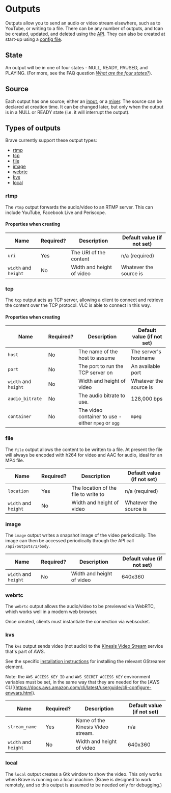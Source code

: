 # Outputs
Outputs allow you to send an audio or video stream elsewhere, such as to YouTube, or writing to a file. There can be any number of outputs, and tcan be created, updated, and deleted using the [API](api.md). They can also be created at start-up using a [config file](config_file.md).

## State
An output will be in one of four states - NULL, READY, PAUSED, and PLAYING. (For more, see the FAQ question [_What are the four states?_](faq.md#what-are-the-four-states)).

## Source
Each output has one source; either an [input](inputs.md), or a [mixer](mixers.md). The source can be declared at creation time. It can be changed later, but only when the output is in a NULL or READY state (i.e. it will interrupt the output).

## Types of outputs
Brave currently support these output types:

- [rtmp](#rtmp)
- [tcp](#tcp)
- [file](#uri)
- [image](#image)
- [webrtc](#webrtc)
- [kvs](#kvs)
- [local](#local)


### rtmp
The `rtmp` output forwards the audio/video to an RTMP server. This can include YouTube, Facebook Live and Periscope.

#### Properties when creating
| Name | Required? | Description | Default value (if not set) |
| ---- | --------- | ----------- | -------------------------- |
| `uri` | Yes | The URI of the content | n/a (required) |
| `width` and `height` | No | Width and height of video | Whatever the source is |


### tcp
The `tcp` output acts as  TCP server, allowing a client to connect and retrieve the content over the TCP protocol. VLC is able to connect in this way.

#### Properties when creating
| Name | Required? | Description | Default value (if not set) |
| ---- | --------- | ----------- | -------------------------- |
| `host` | No | The name of the host to assume | The server's hostname |
| `port` | No | The port to run the TCP server on | An available port |
| `width` and `height` | No | Width and height of video | Whatever the source is |
| `audio_bitrate` | No | The audio bitrate to use. | 128,000 bps |
| `container` | No | The video container to use - either `mpeg` or `ogg` | `mpeg` |

### file
The `file` output allows the content to be written to a file. At present the file will always be encoded with h264 for video and AAC for audio, ideal for an MP4 file.

| Name | Required? | Description | Default value (if not set) |
| ---- | --------- | ----------- | -------------------------- |
| `location` | Yes | The location of the file to write to | n/a (required) |
| `width` and `height` | No | Width and height of video | Whatever the source is |

### image
The `image` output writes a snapshot image of the video periodically. The image can then be accessed periodically through the API call `/api/outputs/1/body`.

| Name | Required? | Description | Default value (if not set) |
| ---- | --------- | ----------- | -------------------------- |
| `width` and `height` | No | Width and height of video | 640x360 |

### webrtc
The `webrtc` output allows the audio/video to be previewed via WebRTC, which works well in a modern web browser.

Once created, clients must instantiate the connection via websocket.

### kvs
The `kvs` output sends video (not audio) to the [Kinesis Video Stream](https://aws.amazon.com/kinesis/video-streams/) service that's part of AWS.

See the specific [installation instructions](docs/install_kvs.md) for installing the relevant GStreamer element.

Note: the `AWS_ACCESS_KEY_ID` and `AWS_SECRET_ACCESS_KEY` environment variables must be set, in the same way that they are needed for the [AWS CLI[(https://docs.aws.amazon.com/cli/latest/userguide/cli-configure-envvars.html).

| Name | Required? | Description | Default value (if not set) |
| ---- | --------- | ----------- | -------------------------- |
| `stream_name` | Yes | Name of the Kinesis Video stream. | n/a |
| `width` and `height` | No | Width and height of video | 640x360 |


### local
The `local` output creates a Gtk window to show the video. This only works when Brave is running on a local machine. (Brave is designed to work remotely, and so this output is assumed to be needed only for debugging.)
